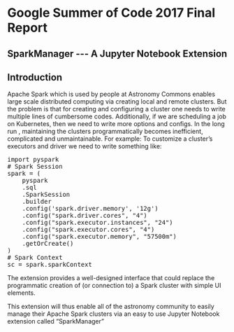 # Google Summer of Code 2017 Final Report
## SparkManager --- A Jupyter Notebook Extension

## Introduction 


Apache Spark which is used by people at Astronomy Commons enables large scale distributed computing via creating local and remote clusters. 
But the problem is that for creating and configuring a cluster one needs to write multiple lines of cumbersome codes. Additionally, if we are scheduling a job on Kubernetes, then we need to write more options and configs.  In the long run , maintaining the clusters programmatically becomes inefficient, complicated  and unmaintainable. 
For example: To customize a cluster’s executors and driver we need to write something like:

<pre>
import pyspark
# Spark Session
spark = (
    pyspark
    .sql
    .SparkSession
    .builder
    .config('spark.driver.memory', '12g')
    .config("spark.driver.cores", "4")
    .config("spark.executor.instances", "24")
    .config("spark.executor.cores", "4")
    .config("spark.executor.memory", "57500m")
    .getOrCreate()
)
# Spark Context
sc = spark.sparkContext
</pre>

The extension provides a well-designed interface that could replace the programmatic creation of (or connection to) a Spark cluster with simple UI elements. 

This extension will thus enable all of the astronomy community to easily manage their Apache Spark clusters via an easy to use Jupyter Notebook extension called “SparkManager”

